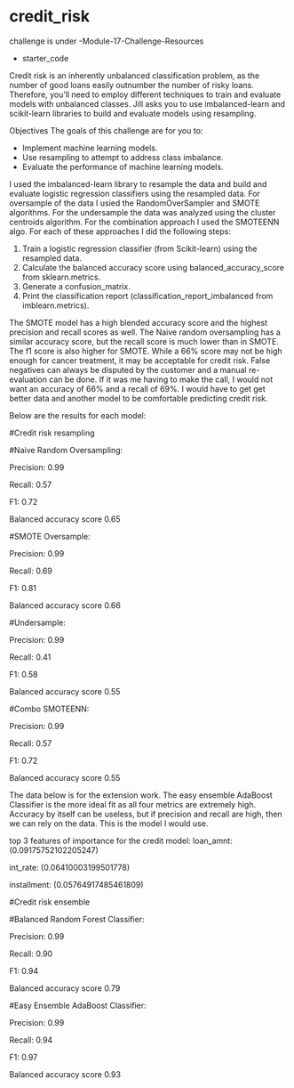 # credit_risk

challenge is under -Module-17-Challenge-Resources
- starter_code


Credit risk is an inherently unbalanced classification problem, as the number of good loans easily outnumber the number of risky loans. Therefore, you’ll need to employ different techniques to train and evaluate models with unbalanced classes. Jill asks you to use imbalanced-learn and scikit-learn libraries to build and evaluate models using resampling.

Objectives
The goals of this challenge are for you to:

- Implement machine learning models.
- Use resampling to attempt to address class imbalance.
- Evaluate the performance of machine learning models.

I used the imbalanced-learn library to resample the data and build and evaluate logistic regression classifiers using the resampled data. For oversample of the data I usied the RandomOverSampler and SMOTE algorithms. For the undersample the data was analyzed using the cluster centroids algorithm. For the combination approach I used the SMOTEENN algo. For each of these approaches I did the following steps:

1. Train a logistic regression classifier (from Scikit-learn) using the resampled data.
2. Calculate the balanced accuracy score using balanced_accuracy_score from sklearn.metrics.
3. Generate a confusion_matrix.
4. Print the classification report (classification_report_imbalanced from imblearn.metrics).

The SMOTE model has a high blended accuracy score and the highest precision and recall scores as well. The Naive random oversampling has a similar accuracy score, but the recall score is much lower than in SMOTE. The f1 score is also higher for SMOTE. While a 66% score may not be high enough for cancer treatment, it may be acceptable for credit risk. False negatives can always be disputed by the customer and a manual re-evaluation can be done. If it was me having to make the call, I would not want an accuracy of 66% and a recall of 69%. I would have to get get better data and another model to be comfortable predicting credit risk.

Below are the results for each model:

#Credit risk resampling

#Naive Random Oversampling:

Precision: 0.99

Recall: 0.57

F1: 0.72

Balanced accuracy score 0.65

#SMOTE Oversample:

Precision: 0.99

Recall: 0.69

F1: 0.81

Balanced accuracy score 0.66

#Undersample:

Precision: 0.99

Recall: 0.41

F1: 0.58  

Balanced accuracy score 0.55

#Combo SMOTEENN:

Precision: 0.99

Recall: 0.57

F1: 0.72  

Balanced accuracy score 0.55

The data below is for the extension work. The easy ensemble AdaBoost Classifier is the more ideal fit as all four metrics are extremely high. Accuracy by itself can be useless, but if precision and recall are high, then we can rely on the data. This is the model I would use.

top 3 features of importance for the credit model:
loan_amnt: (0.09175752102205247)

int_rate: (0.06410003199501778)

installment: (0.05764917485461809)

#Credit risk ensemble

#Balanced Random Forest Classifier:

Precision: 0.99

Recall: 0.90

F1: 0.94

Balanced accuracy score 0.79

#Easy Ensemble AdaBoost Classifier:

Precision: 0.99

Recall: 0.94

F1: 0.97

Balanced accuracy score 0.93
